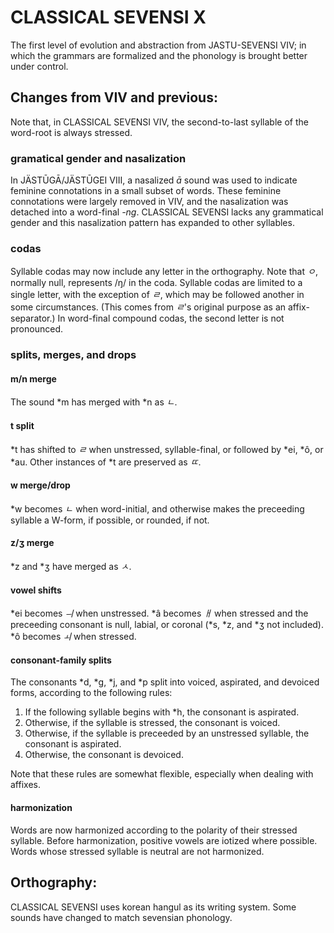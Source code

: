 #  CLASSICAL SEVENSI X  #

The first level of evolution and abstraction from JASTU-SEVENSI VIV; in which the grammars are formalized and the phonology is brought better under control.

##  Changes from VIV and previous:  ##

Note that, in CLASSICAL SEVENSI VIV, the second-to-last syllable of the word-root is always stressed.

###  gramatical gender and nasalization  ###

In JÄSTŪGĀ/JÄSTŪGEI VIII, a nasalized *ā* sound was used to indicate feminine connotations in a small subset of words.
These feminine connotations were largely removed in VIV, and the nasalization was detached into a word-final *-ng*.
CLASSICAL SEVENSI lacks any grammatical gender and this nasalization pattern has expanded to other syllables.

###  codas  ###

Syllable codas may now include any letter in the orthography.
Note that *ㅇ*, normally null, represents /ŋ/ in the coda.
Syllable codas are limited to a single letter, with the exception of *ㄹ*, which may be followed another in some circumstances.
(This comes from *ㄹ*'s original purpose as an affix-separator.)
In word-final compound codas, the second letter is not pronounced.

###  splits, merges, and drops  ###

####  m/n merge

The sound \*m has merged with \*n as *ㄴ*.

####  t split

\*t has shifted to *ㄹ* when unstressed, syllable-final, or followed by \*ei, \*ô, or \*au.
Other instances of \*t are preserved as *ㄸ*.

####  w merge/drop

\*w becomes *ㄴ* when word-initial, and otherwise makes the preceeding syllable a W-form, if possible, or rounded, if not.

####  z/ʒ merge

\*z and \*ʒ have merged as *ㅅ*.

####  vowel shifts

\*ei becomes *ㅢ* when unstressed.
\*â becomes *ㅐ* when stressed and the preceeding consonant is null, labial, or coronal (\*s, \*z, and \*ʒ not included).
\*ô becomes *ㅚ* when stressed.

####  consonant-family splits

The consonants \*d, \*g, \*j, and \*p split into voiced, aspirated, and devoiced forms, according to the following rules:

1. If the following syllable begins with \*h, the consonant is aspirated.
2. Otherwise, if the syllable is stressed, the consonant is voiced.
3. Otherwise, if the syllable is preceeded by an unstressed syllable, the consonant is aspirated.
4. Otherwise, the consonant is devoiced.

Note that these rules are somewhat flexible, especially when dealing with affixes.

####  harmonization

Words are now harmonized according to the polarity of their stressed syllable.
Before harmonization, positive vowels are iotized where possible.
Words whose stressed syllable is neutral are not harmonized.

## Orthography: ##

CLASSICAL SEVENSI uses korean hangul as its writing system.
Some sounds have changed to match sevensian phonology.
